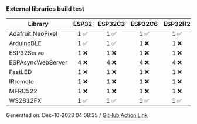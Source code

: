 ### External libraries build test

Library|ESP32|ESP32C3|ESP32C6|ESP32H2|ESP32S2|ESP32S3
-|:-:|:-:|:-:|:-:|:-:|:-:
Adafruit NeoPixel|1 :white_check_mark: |1 :white_check_mark: |1 :white_check_mark: |1 :white_check_mark: |1 :white_check_mark: |1 :white_check_mark: 
ArduinoBLE|1 :white_check_mark: |1 :white_check_mark: |1 :x: |1 :x: |N/A|1 :white_check_mark: 
ESP32Servo|1 :x: |1 :x: |1 :x: |1 :x: |1 :x: |1 :x: 
ESPAsyncWebServer|4 :x: |4 :x: |4 :x: |4 :x: |4 :x: |4 :x: 
FastLED|1 :x: |1 :x: |1 :x: |1 :x: |1 :x: |1 :x: 
IRremote|1 :x: |1 :x: |1 :x: |1 :x: |1 :x: |1 :x: 
MFRC522|1 :x: |1 :x: |1 :x: |1 :x: |1 :x: |1 :x: 
WS2812FX|1 :white_check_mark: |1 :white_check_mark: |1 :white_check_mark: |1 :white_check_mark: |1 :white_check_mark: |1 :white_check_mark: 


Generated on: Dec-10-2023 04:08:35
/ [GitHub Action Link](https://github.com/espressif/arduino-esp32/actions/runs/7155467304)
